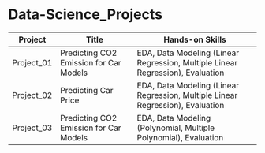 # Data-Science_Projects 

| Project | Title | Hands-on Skills|
|---------|-------|----------------|
| Project_01 | Predicting CO2 Emission for Car Models | EDA, Data Modeling (Linear Regression, Multiple Linear Regression), Evaluation |
| Project_02 | Predicting Car Price | EDA, Data Modeling (Linear Regression, Multiple Linear Regression), Evaluation |
| Project_03 | Predicting CO2 Emission for Car Models | EDA, Data Modeling (Polynomial, Multiple Polynomial), Evaluation |
